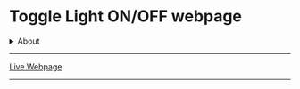 # Toggle Light ON/OFF webpage

<details>
<summary>About</summary>
<p>A Simple Light turn ON/OFF page</p>
<p>By clicking on bulb icon toggle in ON/OFF</p>
</details>

---

[Live Webpage](https://toggle-light-on-off.netlify.app/ "Toggle Light ON/OFF")

---
